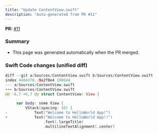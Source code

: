 ```yaml
---
title: "Update ContentView.swift"
description: "Auto-generated from PR #11"
---
```


**PR:** [#11](https://github.com/Rita-Tavares/Demo-HelloWorld/pull/11)

### Summary
- This page was generated automatically when the PR merged.

### Swift Code changes (unified diff)

```swift
diff --git a/Sources/ContentView.swift b/Sources/ContentView.swift
index 4404370..9a2f8e4 100644
--- a/Sources/ContentView.swift
+++ b/Sources/ContentView.swift
@@ -6,7 +6,7 @@ struct ContentView: View {
 
     var body: some View {
         VStack(spacing: 16) {
-            Text("Welcome to HelloWorld App!")
+            Text("Welcome to HelloWorld App!!")
                 .font(.largeTitle)
                 .multilineTextAlignment(.center)
 
```
